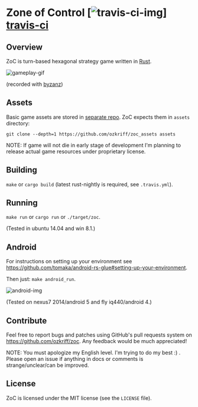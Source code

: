 # Zone of Control [![travis-ci-img][]] [travis-ci]


## Overview

ZoC is turn-based hexagonal strategy game written in
[Rust][].

![gameplay-gif][]

(recorded with [byzanz](http://askubuntu.com/a/201018))


## Assets

Basic game assets are stored in [separate repo][].
ZoC expects them in `assets` directory:

`git clone --depth=1 https://github.com/ozkriff/zoc_assets assets`

NOTE: If game will not die in early stage of development I'm planning
to release actual game resources under proprietary license.


## Building

`make` or `cargo build` (latest rust-nightly is required, see `.travis.yml`).


## Running

`make run` or `cargo run` or `./target/zoc`.

(Tested in ubuntu 14.04 and win 8.1.)


## Android

For instructions on setting up your environment see
https://github.com/tomaka/android-rs-glue#setting-up-your-environment.

Then just: `make android_run`.

![android-img][]

(Tested on nexus7 2014/android 5 and fly iq440/android 4.)


## Contribute

Feel free to report bugs and patches using GitHub's pull requests
system on https://github.com/ozkriff/zoc. Any feedback would be much
appreciated!

NOTE: You must apologize my English level. I'm trying to do my best :) . Please open an issue if anything in docs or comments is strange/unclear/can be improved.


## License

ZoC is licensed under the MIT license (see the `LICENSE` file).


[rust]: https://rust-lang.org
[gameplay-gif]: http://i.imgur.com/orQtkqF.gif
[separate repo]: https://github.com/ozkriff/zoc_assets
[travis-ci-img]: https://travis-ci.org/ozkriff/zoc.png?branch=master
[travis-ci]: https://travis-ci.org/ozkriff/zoc
[android-img]: http://i.imgur.com/Fp3Z5I1l.png
